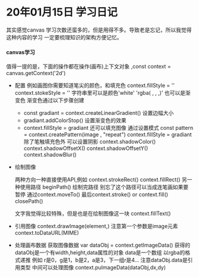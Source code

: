 # 20年01月15日 学习日记

其实感觉canvas 学习次数还蛮多的，但是用得不多。导致老是忘记，所以我觉得这种内容的学习
一定要梳理知识的架构方便记忆。

#### canvas学习
值得一提的是，下面的操作都在操作(画布)上下文对象 ,const context = canvas.getContext('2d')

* 配置
  例如画图你需要知道笔尖的颜色，和填充色
  context.fillStyle = '' context.stokeStyle = ''
  字符串里可以是颜色'white' 'rgba( , , ,)' 也可以是渐变色 
  渐变色通过以下步骤创建
  * const gradiant = context.createLinearGradient() 设置边幅大小
  * gradiant.addColorStop() 设置渐变色的效果
  * context.fillStyle = gradiant
  还可以填充图像 通过设置模式 
  const pattern = context.createPattern(image , "repeat")
  context.fillStyle = gradiant
  除了笔触填充色外 可以设置阴影 
  context.shadowColor() context.shadowOffsetX() context.shadowOffsetY() context.shadowBlur()

* 绘制图像
  
  两种方向一种直接使用API,例如
  context.strokeRect() context.fillRect()
  另一种使用路径 
  beginPath()
  绘制完路径 别忘了这个路径可以当成连笔画如果要暂停 通过context.moveTo()
  最后context.stroke() or context.fill()
  closePath()

  文字我觉得比较特殊，但是也是在绘制图像这一块
  context.fillText()

* 引用图像
  context.drawImage(element,) 注意第一个参数是image元素
  context.toDataURL(MIME)

* 处理画布数据
  获取图像数据
  var dataObj = context.getImageData()
  获得的dataObj是一个有width,height,data属性的对象
  data是一个数组 以rgba的格式递推 例如 r是0，g是1，b是2，a是3，下一组r是4...
  注意dataObj.data是引用类型
  中间可以处理图像
  context.puImageData(dataObj,dx,dy)

